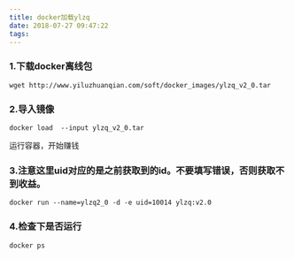 ```yaml
---
title: docker加载ylzq
date: 2018-07-27 09:47:22
tags:
---
```

### 1.下载docker离线包
```
wget http://www.yiluzhuanqian.com/soft/docker_images/ylzq_v2_0.tar
```

### 2.导入镜像
```
docker load  --input ylzq_v2_0.tar
```
运行容器，开始赚钱

### 3.注意这里uid对应的是之前获取到的id。不要填写错误，否则获取不到收益。
```
docker run --name=ylzq2_0 -d -e uid=10014 ylzq:v2.0
```

### 4.检查下是否运行
```
docker ps
```